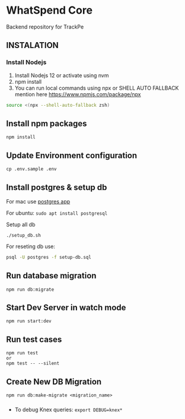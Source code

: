 # WhatSpend Core

Backend repository for TrackPe

## INSTALATION

### Install Nodejs

1. Install Nodejs 12 or activate using nvm
2. npm install
3. You can run local commands using npx
   or SHELL AUTO FALLBACK mention here https://www.npmjs.com/package/npx

```bash
source <(npx --shell-auto-fallback zsh)
```

## Install npm packages

```
npm install
```

## Update Environment configuration

```
cp .env.sample .env
```

## Install postgres & setup db

For mac use [postgres app](https://postgresapp.com/)

For ubuntu: `sudo apt install postgresql`

Setup all db

```
./setup_db.sh
```

For reseting db use:

```bash
psql -U postgres -f setup-db.sql
```

## Run database migration

```
npm run db:migrate
```

## Start Dev Server in watch mode

```
npm run start:dev
```

## Run test cases

```
npm run test
or
npm test -- --silent
```

## Create New DB Migration

```
npm run db:make-migrate <migration_name>
```

###

- To debug Knex queries: `export DEBUG=knex*`
